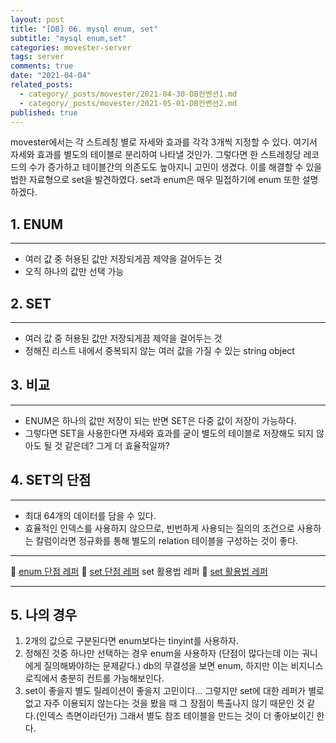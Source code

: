 ```yaml
---
layout: post
title: "[DB] 06. mysql enum, set"
subtitle: "mysql enum,set"
categories: movester-server
tags: server
comments: true
date: "2021-04-04"
related_posts:
  - category/_posts/movester/2021-04-30-DB컨벤션1.md
  - category/_posts/movester/2021-05-01-DB컨벤션2.md
published: true
---
```


movester에서는 각 스트레칭 별로 자세와 효과를 각각 3개씩 지정할 수 있다.
여기서 자세와 효과를 별도의 테이블로 분리하여 나타낼 것인가. 그렇다면 한 스트레칭당
레코드의 수가 증가하고 테이블간의 의존도도 높아지니 고민이 생겼다.
이를 해결할 수 있을 법한 자료형으로 set을 발견하였다.
set과 enum은 매우 밀접하기에 enum 또한 설명하겠다.

## 1. ENUM

---

- 여러 값 중 허용된 값만 저장되게끔 제약을 걸어두는 것
- 오직 하나의 값만 선택 가능

## 2. SET

---

- 여러 값 중 허용된 값만 저장되게끔 제약을 걸어두는 것
- 정해진 리스트 내에서 중복되지 않는 여러 값을 가질 수 있는 string object

## 3. 비교

---

- ENUM은 하나의 값만 저장이 되는 반면 SET은 다중 값이 저장이 가능하다.
- 그렇다면 SET을 사용한다면 자세와 효과를 굳이 별도의 테이블로 저장해도 되지 않아도 될 것 같은데? 그게 더 효율적일까?

## 4. SET의 단점

---

- 최대 64개의 데이터를 담을 수 있다.
- 효율적인 인덱스를 사용하지 않으므로, 빈번하게 사용되는 질의의 조건으로 사용하는 칼럼이라면 정규화를 통해 별도의 relation 테이블을 구성하는 것이 좋다.

---

🔗 [enum 단점 레퍼](https://velog.io/@leejh3224/%EB%B2%88%EC%97%AD-MySQL%EC%9D%98-ENUM-%ED%83%80%EC%9E%85%EC%9D%84-%EC%82%AC%EC%9A%A9%ED%95%98%EC%A7%80-%EB%A7%90%EC%95%84%EC%95%BC-%ED%95%A0-8%EA%B0%80%EC%A7%80-%EC%9D%B4%EC%9C%A0)
🔗 [set 단점 레퍼](https://judekim.tistory.com/53)
set 활용법 레퍼
🔗 [set 활용법 레퍼](https://yahwang.github.io/posts/32)

---

## 5. 나의 경우

1. 2개의 값으로 구분된다면 enum보다는 tinyint를 사용하자.
2. 정해진 것중 하나만 선택하는 경우 enum을 사용하자 (단점이 많다는데 이는 궈니에게 질의해봐야하는 문제같다.) db의 무결성을 보면 enum, 하지만 이는 비지니스 로직에서 충분히 컨트롤 가능해보인다.
3. set이 좋을지 별도 릴레이션이 좋을지 고민이다...
   그렇지만 set에 대한 레퍼가 별로 없고 자주 이용되지 않는다는 것을 봤을 때 그 장점이 특출나지 않기 때문인 것 같다.(인덱스 측면이라던가) 그래서 별도 참조 테이블을 만드는 것이 더 좋아보이긴 한다.
